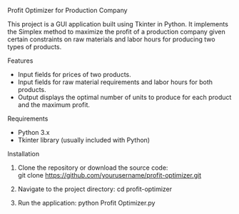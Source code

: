 Profit Optimizer for Production Company

This project is a GUI application built using Tkinter in Python. It implements the Simplex method to maximize the profit of a production company given certain constraints on raw materials and labor hours for producing two types of products. 

Features
- Input fields for prices of two products.
- Input fields for raw material requirements and labor hours for both products.
- Output displays the optimal number of units to produce for each product and the maximum profit.

Requirements
- Python 3.x
- Tkinter library (usually included with Python)

Installation
1. Clone the repository or download the source code:   
   git clone https://github.com/yourusername/profit-optimizer.git
  
2. Navigate to the project directory:
   cd profit-optimizer

3. Run the application:
   python Profit Optimizer.py
